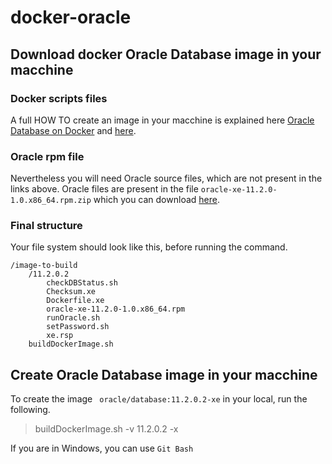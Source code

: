 # docker-oracle


## Download docker Oracle Database image in your macchine

### Docker scripts files
A full HOW TO create an image in your macchine is explained here [Oracle Database on Docker](https://github.com/oracle/docker-images/blob/master/OracleDatabase/SingleInstance)
and [here](https://github.com/oracle/docker-images/tree/master/OracleDatabase/SingleInstance).

### Oracle rpm file
Nevertheless you will need Oracle source files, which are not present in the links above. 
Oracle files are present in the file ```oracle-xe-11.2.0-1.0.x86_64.rpm.zip``` which you can download [here](http://download.xskernel.org/soft/linux-rpm/).

### Final structure
Your file system should look like this, before running the command.
```
/image-to-build
	/11.2.0.2
		checkDBStatus.sh
		Checksum.xe
		Dockerfile.xe
		oracle-xe-11.2.0-1.0.x86_64.rpm
		runOracle.sh
		setPassword.sh
		xe.rsp
	buildDockerImage.sh
```	

## Create Oracle Database image in your macchine 

To create the image ```	oracle/database:11.2.0.2-xe``` in your local, run the following.
 
>buildDockerImage.sh -v 11.2.0.2 -x

If you are in Windows, you can use ```Git Bash```